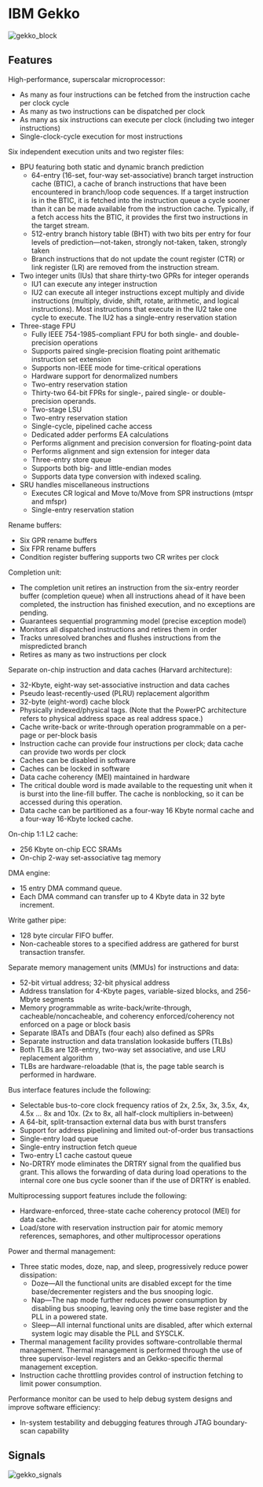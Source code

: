 # IBM Gekko

![gekko_block](/imgstore/gekko_block.jpg)

## Features

High-performance, superscalar microprocessor:
- As many as four instructions can be fetched from the instruction cache per clock cycle
- As many as two instructions can be dispatched per clock
- As many as six instructions can execute per clock (including two integer instructions)
- Single-clock-cycle execution for most instructions

Six independent execution units and two register files:
- BPU featuring both static and dynamic branch prediction
	- 64-entry (16-set, four-way set-associative) branch target instruction cache (BTIC), a cache of branch instructions that have been encountered in branch/loop code sequences. If a target instruction is in the BTIC, it is fetched into the instruction queue a cycle sooner than it can be made available from the instruction cache. Typically, if a
fetch access hits the BTIC, it provides the first two instructions in the target stream.
	- 512-entry branch history table (BHT) with two bits per entry for four levels of prediction—not-taken, strongly not-taken, taken, strongly taken
	- Branch instructions that do not update the count register (CTR) or link register (LR) are removed from the instruction stream.
- Two integer units (IUs) that share thirty-two GPRs for integer operands
	- IU1 can execute any integer instruction
	- IU2 can execute all integer instructions except multiply and divide instructions (multiply, divide, shift, rotate, arithmetic, and logical instructions). Most instructions that execute in the IU2 take one cycle to execute. The IU2 has a single-entry reservation station
- Three-stage FPU
	- Fully IEEE 754-1985-compliant FPU for both single- and double-precision operations
	- Supports paired single-precision floating point arithematic instruction set extension
	- Supports non-IEEE mode for time-critical operations
	- Hardware support for denormalized numbers
	- Two-entry reservation station
	- Thirty-two 64-bit FPRs for single-, paired single- or double-precision operands.
	- Two-stage LSU
	- Two-entry reservation station
	- Single-cycle, pipelined cache access
	- Dedicated adder performs EA calculations
	- Performs alignment and precision conversion for floating-point data
	- Performs alignment and sign extension for integer data
	- Three-entry store queue
	- Supports both big- and little-endian modes
	- Supports data type conversion with indexed scaling.
- SRU handles miscellaneous instructions
	- Executes CR logical and Move to/Move from SPR instructions (mtspr and mfspr)
	- Single-entry reservation station

Rename buffers:
- Six GPR rename buffers
- Six FPR rename buffers
- Condition register buffering supports two CR writes per clock	

Completion unit:
- The completion unit retires an instruction from the six-entry reorder buffer (completion queue) when all instructions ahead of it have been completed, the instruction has finished execution, and no exceptions are pending.
- Guarantees sequential programming model (precise exception model)
- Monitors all dispatched instructions and retires them in order
- Tracks unresolved branches and flushes instructions from the mispredicted branch
- Retires as many as two instructions per clock

Separate on-chip instruction and data caches (Harvard architecture):
- 32-Kbyte, eight-way set-associative instruction and data caches
- Pseudo least-recently-used (PLRU) replacement algorithm
- 32-byte (eight-word) cache block
- Physically indexed/physical tags. (Note that the PowerPC architecture refers to physical address space as real address space.)
- Cache write-back or write-through operation programmable on a per-page or per-block basis
- Instruction cache can provide four instructions per clock; data cache can provide two words per clock
- Caches can be disabled in software
- Caches can be locked in software
- Data cache coherency (MEI) maintained in hardware
- The critical double word is made available to the requesting unit when it is burst into the line-fill buffer. The cache is nonblocking, so it can be accessed during this operation.
- Data cache can be partitioned as a four-way 16 Kbyte normal cache and a four-way 16-Kbyte locked cache.

On-chip 1:1 L2 cache:
- 256 Kbyte on-chip ECC SRAMs
- On-chip 2-way set-associative tag memory

DMA engine:
- 15 entry DMA command queue.
- Each DMA command can transfer up to 4 Kbyte data in 32 byte increment.

Write gather pipe:
- 128 byte circular FIFO buffer.
- Non-cacheable stores to a specified address are gathered for burst transaction transfer.

Separate memory management units (MMUs) for instructions and data:
- 52-bit virtual address; 32-bit physical address
- Address translation for 4-Kbyte pages, variable-sized blocks, and 256-Mbyte segments
- Memory programmable as write-back/write-through, cacheable/noncacheable, and coherency enforced/coherency not enforced on a page or block basis
- Separate IBATs and DBATs (four each) also defined as SPRs
- Separate instruction and data translation lookaside buffers (TLBs)
- Both TLBs are 128-entry, two-way set associative, and use LRU replacement algorithm
- TLBs are hardware-reloadable (that is, the page table search is performed in hardware.

Bus interface features include the following:
- Selectable bus-to-core clock frequency ratios of 2x, 2.5x, 3x, 3.5x, 4x, 4.5x ... 8x and 10x. (2x to 8x, all half-clock multipliers in-between)
- A 64-bit, split-transaction external data bus with burst transfers
- Support for address pipelining and limited out-of-order bus transactions
- Single-entry load queue
- Single-entry instruction fetch queue
- Two-entry L1 cache castout queue
- No-DRTRY mode eliminates the DRTRY signal from the qualified bus grant. This allows the forwarding of data during load operations to the internal core one bus cycle sooner than if the use of DRTRY is enabled.

Multiprocessing support features include the following:
- Hardware-enforced, three-state cache coherency protocol (MEI) for data cache.
- Load/store with reservation instruction pair for atomic memory references, semaphores, and other multiprocessor operations

Power and thermal management:
- Three static modes, doze, nap, and sleep, progressively reduce power dissipation:
	- Doze—All the functional units are disabled except for the time base/decrementer registers and the bus snooping logic.
	- Nap—The nap mode further reduces power consumption by disabling bus snooping, leaving only the time base register and the PLL in a powered state.
	- Sleep—All internal functional units are disabled, after which external system logic may disable the PLL and SYSCLK.
- Thermal management facility provides software-controllable thermal management. Thermal management is performed through the use of three supervisor-level registers and an Gekko-specific thermal management exception.
- Instruction cache throttling provides control of instruction fetching to limit power consumption.

Performance monitor can be used to help debug system designs and improve software efficiency:
- In-system testability and debugging features through JTAG boundary-scan capability

## Signals

![gekko_signals](/imgstore/gekko_signals.jpg)
